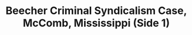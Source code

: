 ---
layout: manifest
title: Beecher Criminal Syndicalism Case, McComb, Mississippi (Side 1)
manifest_name: beecher-criminal-syndicalism-case-mccomb-mississippi-side-1-
---